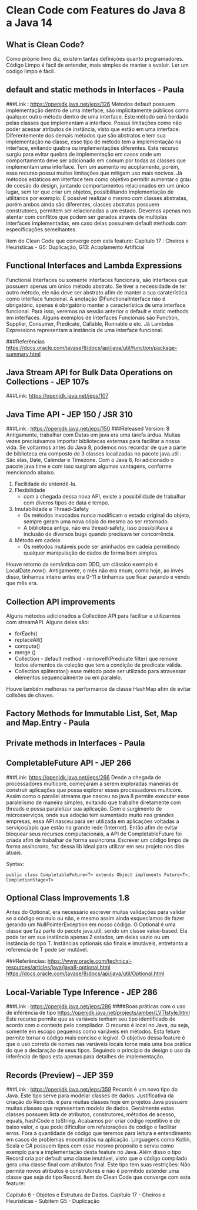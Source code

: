 # Clean Code com Features do Java 8 a Java 14

## What is Clean Code?
Como próprio livro diz, existem tantas definições quanto programadores.
Código Limpo é fácil de entender, mais simples de manter e evoluir.
Ler um código limpo é fácil.


##  default and static methods in Interfaces - Paula
###Link : https://openjdk.java.net/jeps/126
Métodos default possuem implementação dentro de uma interface, são implicitamente públicos como qualquer outro método dentro de uma interface.
Este método será herdado pelas classes que implementam a interface.
Possui limitações como não poder acessar atributos de instância, visto que estão em uma interface.
Diferentemente dos demais métodos que são abstratos e tem sua implementação na classe, esse tipo de método tem a implementação na interface, evitando quebra ou implementações diferentes. 
Este recurso surgiu para evitar quebra de implementação em casos onde um comportamento deve ser adicionado em comum por todas as classes que implementam uma interface.
Tem um aumento no acoplamento, porém, esse recurso possui muitas limitações que mitigam uso mais nocivos.
Já métodos estáticos em interface tem como objetivo permitir aumentar o grau de coesão do design, juntando comportamentos relacionados em um único lugar, sem ter que criar um objetos, possibilitando implementação de utilitários por exemplo.
É possível realizar o mesmo com classes abstratas, porém ambos ainda são diferentes, classes abstratas possuem construtores, permitem ser relacionadas a um estado.
Devemos apenas nos atentar com conflitos que podem ser gerados através de multiplas interfaces implementadas, em caso delas possuirem default methods com especificações semelhantes.

Item do Clean Code que converge com esta feature:
Capítulo 17 : Cheiros e Heurísticas - G5: Duplicação, G13: Acoplamento Artificial

## Functional Interfaces and Lambda Expressions
Functional Interfaces ou somente interfaces funcionais, são interfaces que possuem apenas um único método abstrato.
Se tiver a necessidade de ter outro método, ele não deve ser abstrato afim de manter a sua caraterística como interface funcional.
A anotação @FunctionalInterface não é obrigatório, apenas é obrigatório manter a característica de uma interface funcional.
Para isso, veremos na sessão anterior o default e static methods em interfaces. 
Alguns exemplos de Interfaces Funcionais são Function, Supplier, Consumer, Predicate, Callable, Runnable e etc.
Já Lambdas Expressions representam a instância de uma interface funcional.

###Referências
https://docs.oracle.com/javase/8/docs/api/java/util/function/package-summary.html
 
## Java Stream API for Bulk Data Operations on Collections - JEP 107s
###Link: https://openjdk.java.net/jeps/107

## Java Time API - JEP 150 / JSR 310
###Link : https://openjdk.java.net/jeps/150
###Released Version: 8
Antigamente, trabalhar com Datas em java era uma tarefa árdua. Muitas vezes precisávamos importar bibliotecas externas para facilitar a nossa vida.
Se voltarmos antes do Java 8, podemos nos recordar de que a parte de biblioteca era composto de 3 classes localizadas no pacote java.util : São elas, Date, Calendar e Timezone.
Com o Java 8, foi adicionado o pacote java.time e com isso surgiram algumas vantagens, conforme mencionado abaixo.
1. Facilidade de entendê-la. 
2. Flexibilidade 
    * com a chegada dessa nova API, existe a possibilidade de trabalhar com diveros tipos de data e tempo.
3. Imutabilidade e Thread-Safety 
    * Os métodos invocados nunca modificam o estado original do objeto, sempre geram uma nova cópia do mesmo ao ser retornado.
    * A biblioteca antiga, não era thread-safety, isso possibilitava a inclusão de diversos bugs quando precisava ter concorrência.
4. Método em cadeia
    * Os métodos mutáveis pode ser aninhados em cadeia permitindo qualquer manipulação de dados de forma bem simples.
    
Houve retorno da semântica com DDD, um clássico exemplo é LocalDate.now().
Antigamente, o mês não era enum, como hoje, ao invés disso, tínhamos inteiro antes era 0-11 e tínhamos que ficar parando e vendo que mês era.




## Collection API improvements
Alguns métodos adicionados a Collection API para facilitar e utilizarmos com streamAPI.
Alguns deles são:
* forEach()
* replaceAll()
* compute()
* merge ()
* Collection -  default method - removeIf(Predicate filter) que remove todos elementos da coleção que tem a condição de predicate válida.
* Collection spliterator() esse método pode ser utilizado para atravessar elementos sequencialmente ou em paralelo.


Houve também melhoras na performance da classe HashMap afim de evitar colisões de chaves.

## Factory Methods for Immutable List, Set, Map and Map.Entry - Paula

## Private methods in Interfaces - Paula

## CompletableFuture API - JEP 266
###Link: https://openjdk.java.net/jeps/266
Desde a chegada de processadores multicore, começaram a serem exploradas maneiras de construir aplicações que possa
explorar esses processadores multicore. Assim como o parallel streams que nasceu no java 8 permite executar esse paralelismo de maneira simples,
evitando que trabalhe diretamente com threads e possa paralelizar sua aplicação.
Com o surgimento de microsserviços, onde sua adoção tem aumentado muito nas grandes empresas, essa API nasceu para ser utilizada em aplicações voltadas 
a serviços/apis que estão na grande rede (Internet). Então afim de evitar bloquear seus recursos computacionais, a API de CompletableFuture foi criada afim de trabalhar de forma assíncrona.
Escrever um código limpo de forma assíncrono, faz dessa lib ideal para utilizar em seu projeto nos dias atuais.

Syntax:
```
public class CompletableFuture<T> extends Object implements Future<T>, CompletionStage<T>
```

## Optional Class Improvements 1.8
Antes do Optional, era necessário escrever muitas validações para validar se o código era nulo ou não, e mesmo assim ainda
esquecíamos de fazer gerando um NullPointerException em nosso código. O Optional<T> é uma classe que faz parte do pacote java.util, sendo um classe value-based.
Ela pode ter em sua instância apenas 2 estados, um deles vazio ou um instância do tipo T. Instâncias optionais são finais e imutáveis, entretanto a referencia de T pode ser mutável.

###Referências:
https://www.oracle.com/technical-resources/articles/java/java8-optional.html
https://docs.oracle.com/javase/8/docs/api/java/util/Optional.html

## Local-Variable Type Inference - JEP 286
###Link : https://openjdk.java.net/jeps/286
####Boas práticas com o uso de inferência de tipo https://openjdk.java.net/projects/amber/LVTIstyle.html
Este recurso permite que as variáveis tenham seu tipo identificado de acordo com o contexto pelo compilador.
O recurso é local no Java, ou seja, somente em escopo pequenos como variáveis em métodos.
Esta feture permite tornar o código mais conciso e legível.
O objetivo dessa feature é que o uso correto de nomes nas variáveis locais torne mais uma boa prática do que a declaração de seus tipos.
Seguindo o principio de design o uso da inferência de tipos esta apenas para detalhes de implementação.


## Records (Preview) – JEP 359 
###Link : https://openjdk.java.net/jeps/359
Records é um novo tipo do Java. Este tipo serve para modelar classes de dados.
Justificativa da criação do Records. é para muitas classes hoje em projetos Java possuem muitas classes que representam modelo de dados.
Geralmente estas classes possuem lista de atributos, construtores, métodos de acesso, equals, hashCode e toString.
Acabamos por criar código repetitivo e de baixo valor, o que pode dificultar em refatorações de código e facilitar erros.
Fora a quantidade de código que teremos para leitura e entendimento em casos de problemas enocntrados na aplicação.
Linguagens como Kotlin, Scala e C# possuem tipos com esse mesmo propósito e serviu como exemplo para a implementação desta feature no Java.
Além disso o tipo Record cria por default uma classe imutável, visto que o código compilado gera uma classe final com atributos final.
Este tipo tem suas restrições: Não permite novos atributos e construtores e não é permitido estender uma classe que seja do tipo Record.
Item do Clean Code que converge com esta feature:

Capitulo 6 - Objetos e Estrutura de Dados.
Capítulo 17 - Cheiros e Heurísticas - Subitem G5 - Duplicação

